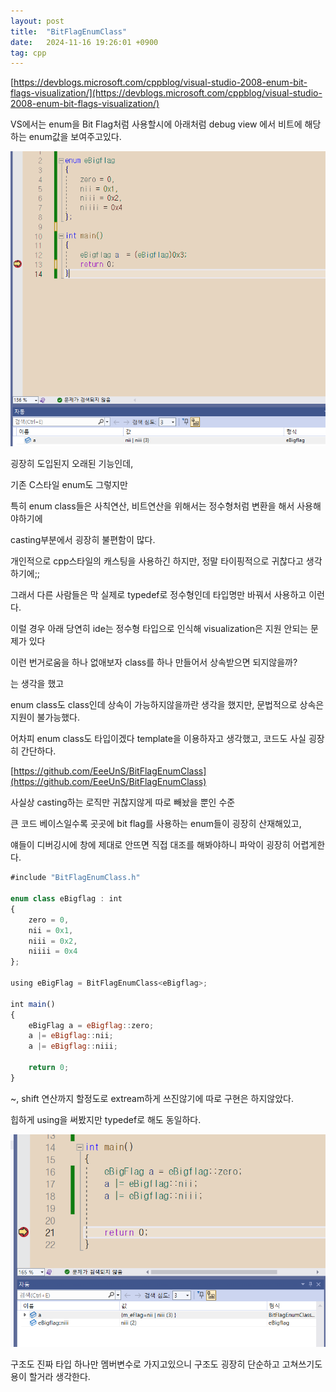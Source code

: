 ```yaml
---
layout: post
title:  "BitFlagEnumClass"
date:   2024-11-16 19:26:01 +0900
tag: cpp
---
```


[https://devblogs.microsoft.com/cppblog/visual-studio-2008-enum-bit-flags-visualization/](https://devblogs.microsoft.com/cppblog/visual-studio-2008-enum-bit-flags-visualization/)

VS에서는 enum을 Bit Flag처럼 사용할시에 아래처럼 debug view 에서 비트에 해당하는 enum값을 보여주고있다.

![image.png](/images/bitflagenumclass/image.png)

굉장히 도입된지 오래된 기능인데, 

기존 C스타일 enum도 그렇지만

특히 enum class들은 사칙연산, 비트연산을 위해서는 정수형처럼 변환을 해서 사용해야하기에 

casting부분에서 굉장히 불편함이 많다.

개인적으로 cpp스타일의 캐스팅을 사용하긴 하지만, 정말 타이핑적으로 귀찮다고 생각하기에;;

그래서 다른 사람들은 막 실제로 typedef로 정수형인데 타입명만 바꿔서 사용하고 이런다.

이럴 경우 아래 당연히 ide는 정수형 타입으로 인식해 visualization은 지원 안되는 문제가 있다 

이런 번거로움을 하나 없애보자 class를 하나 만들어서 상속받으면 되지않을까?

는 생각을 했고

enum class도 class인데 상속이 가능하지않을까란 생각을 했지만, 문법적으로 상속은 지원이 불가능했다.

어차피 enum class도 타입이겠다 template을 이용하자고 생각했고, 코드도 사실 굉장히 간단하다.

[https://github.com/EeeUnS/BitFlagEnumClass](https://github.com/EeeUnS/BitFlagEnumClass)

사실상 casting하는 로직만 귀찮지않게 따로 빼놨을 뿐인 수준

큰 코드 베이스일수록 곳곳에 bit flag를 사용하는 enum들이 굉장히 산재해있고, 

얘들이 디버깅시에 창에 제대로 안뜨면 직접 대조를 해봐야하니 파악이 굉장히 어렵게한다.

```jsx
#include "BitFlagEnumClass.h"

enum class eBigflag : int
{
	zero = 0,
	nii = 0x1,
	niii = 0x2,
	niiii = 0x4
};

using eBigFlag = BitFlagEnumClass<eBigflag>;

int main()
{
	eBigFlag a = eBigflag::zero;
	a |= eBigflag::nii;
	a |= eBigflag::niii;

	return 0;
}
```

~, shift 연산까지 할정도로 extream하게 쓰진않기에 따로 구현은 하지않았다.

힙하게 using을 써봤지만 typedef로 해도 동일하다.

![image.png](/images/bitflagenumclass/image%201.png)

구조도 진짜 타입 하나만 멤버변수로 가지고있으니 구조도 굉장히 단순하고 고쳐쓰기도 용이 할거라 생각한다.
